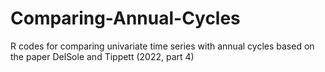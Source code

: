 # Comparing-Annual-Cycles
R codes for comparing univariate time series with annual cycles based on the paper DelSole and Tippett (2022, part 4) 
